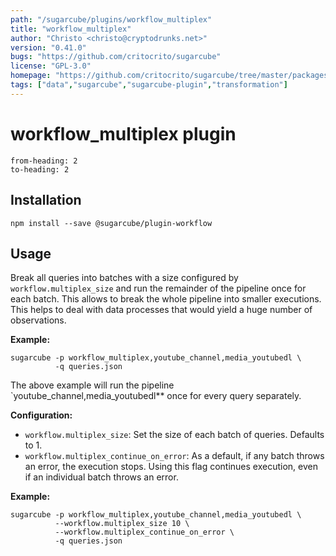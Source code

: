 ```yaml
---
path: "/sugarcube/plugins/workflow_multiplex"
title: "workflow_multiplex"
author: "Christo <christo@cryptodrunks.net>"
version: "0.41.0"
bugs: "https://github.com/critocrito/sugarcube"
license: "GPL-3.0"
homepage: "https://github.com/critocrito/sugarcube/tree/master/packages/plugin-workflow#readme"
tags: ["data","sugarcube","sugarcube-plugin","transformation"]
---
```

# workflow_multiplex plugin

```toc
from-heading: 2
to-heading: 2
```

## Installation

```shell
npm install --save @sugarcube/plugin-workflow
```


## Usage

Break all queries into batches with a size configured by `workflow.multiplex_size` and run the remainder of the pipeline once for each batch. This allows to break the whole pipeline into smaller executions. This helps to deal with data processes that would yield a huge number of observations.

**Example:**

```shell
sugarcube -p workflow_multiplex,youtube_channel,media_youtubedl \
          -q queries.json
```

The above example will run the pipeline \`youtube_channel,media_youtubedl\*\* once for every query separately.

**Configuration:**

-   `workflow.multiplex_size`: Set the size of each batch of queries. Defaults to 1.
-   `workflow.multiplex_continue_on_error`: As a default, if any batch throws an error, the execution stops. Using this flag continues execution, even if an individual batch throws an error.

**Example:**

```shell
sugarcube -p workflow_multiplex,youtube_channel,media_youtubedl \
          --workflow.multiplex_size 10 \
          --workflow.multiplex_continue_on_error \
          -q queries.json
```
